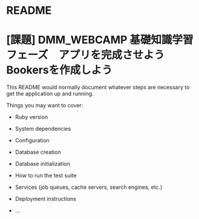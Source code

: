 # README
# [課題] DMM_WEBCAMP 基礎知識学習フェーズ　アプリを完成させよう　Bookersを作成しよう

This README would normally document whatever steps are necessary to get the
application up and running.

Things you may want to cover:

* Ruby version

* System dependencies

* Configuration

* Database creation

* Database initialization

* How to run the test suite

* Services (job queues, cache servers, search engines, etc.)

* Deployment instructions

* ...
